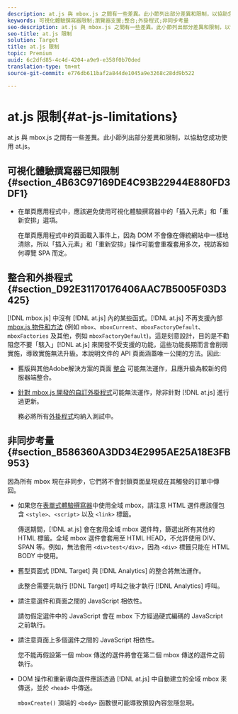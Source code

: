 ```yaml
---
description: at.js 與 mbox.js 之間有一些差異。此小節列出部分差異和限制，以協助您成功使用 at.js。
keywords: 可視化體驗撰寫器限制;瀏覽器支援;整合;外掛程式;非同步考量
seo-description: at.js 與 mbox.js 之間有一些差異。此小節列出部分差異和限制，以協助您成功使用 at.js。
seo-title: at.js 限制
solution: Target
title: at.js 限制
topic: Premium
uuid: 6c2dfd85-4c4d-4204-a9e9-e358f0b70ded
translation-type: tm+mt
source-git-commit: e776db611baf2a844de1045a9e3268c28dd9b522

---
```



# at.js 限制{#at-js-limitations}

at.js 與 mbox.js 之間有一些差異。此小節列出部分差異和限制，以協助您成功使用 at.js。

## 可視化體驗撰寫器已知限制 {#section_4B63C97169DE4C93B22944E880FD3DF1}

* 在單頁應用程式中，應該避免使用可視化體驗撰寫器中的「插入元素」和「重新安排」選項。

   在單頁應用程式中的頁面載入事件上，因為 DOM 不會像在傳統網站中一樣地清除，所以「插入元素」和「重新安排」操作可能會重複套用多次，視訪客如何導覽 SPA 而定。

## 整合和外掛程式 {#section_D92E31170176406AAC7B5005F03D3425}

[!DNL mbox.js] 中沒有 [!DNL at.js] 內的某些函式。[!DNL at.js] 不再支援內部 [mbox.js 物件和方法](../../../../c-target/c-visitor-profile/variables-profiles-parameters-methods.md#section_8C78059D15D9452F95636A5640188537) (例如 `mbox`、`mboxCurrent`、`mboxFactoryDefault`、`mboxFactories` 及其他，例如 `mboxFactoryDefault`)。這是刻意設計，目的是不勸阻您不要「駭入」[!DNL at.js] 來開發不受支援的功能，這些功能長期而言會削弱實施，導致實施無法升級。本說明文件的 API 頁面涵蓋唯一公開的方法。因此:

* 舊版與其他Adobe解決方案的頁面 [整合](../../../../c-implementing-target/c-implementing-target-for-client-side-web/c-how-atjs-works/target-atjs-integrations.md#concept_C100BC4F073C4B57A608B309D0157B39) 可能無法運作，且應升級為較新的伺服器端整合。
* [針對 mbox.js 開發的自訂外掛程式](../../../../c-implementing-target/c-implementing-target-for-client-side-web/t-mbox-download/c-target-atjs-implementation/target-atjs-plugins.md#concept_F5D4C0A4DACF41409CC42FDD93B13FAF)可能無法運作，除非針對 [!DNL at.js] 進行過更新。

   務必將所有[外掛程式](../../../../c-implementing-target/c-implementing-target-for-client-side-web/t-mbox-download/c-target-atjs-implementation/target-atjs-plugins.md#concept_F5D4C0A4DACF41409CC42FDD93B13FAF)均納入測試中。

## 非同步考量 {#section_B586360A3DD34E2995AE25A18E3FB953}

因為所有 mbox 現在非同步，它們將不會封鎖頁面呈現或在其觸發的訂單中傳回。

* 如果您在[表單式體驗撰寫器](../../../../c-experiences/experiences.md#section_3643394BD424463C8768F2907DEBCC22)中使用全域 mbox，請注意 HTML 選件應該僅包含 `<style>`、`<script>` 以及 `<link>` 標籤。

   傳送期間，[!DNL at.js] 會在套用全域 mbox 選件時，篩選出所有其他的 HTML 標籤。全域 mbox 選件會套用至 HTML HEAD，不允許使用 DIV、SPAN 等。例如，無法套用 `<div>test</div>`，因為 `<div>` 標籤只能在 HTML BODY 中使用。

* 舊型頁面式 [!DNL Target] 與 [!DNL Analytics] 的整合將無法運作。

   此整合需要先執行 [!DNL Target] 呼叫之後才執行 [!DNL Analytics] 呼叫。

* 請注意選件和頁面之間的 JavaScript 相依性。

   請勿假定選件中的 JavaScript 會在 mbox 下方經過硬式編碼的 JavaScript 之前執行。

* 請注意頁面上多個選件之間的 JavaScript 相依性。

   您不能再假設第一個 mbox 傳送的選件將會在第二個 mbox 傳送的選件之前執行。

* DOM 操作和重新導向選件應該透過 [!DNL at.js] 中自動建立的全域 mbox 來傳送，並於 `<head>` 中傳送。

   `mboxCreate()` 頂端的 `<body>` 函數很可能導致預設內容忽隱忽現。

